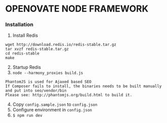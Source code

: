 # OPENOVATE NODE FRAMEWORK

### Installation

 1. Install Redis
 
```
wget http://download.redis.io/redis-stable.tar.gz
tar xvzf redis-stable.tar.gz
cd redis-stable
make
```

 2. Startup Redis
 3. `node --harmony_proxies build.js`

```
PhantomJS is used for Ajaxed based SEO
If Composer fails to install, the binaries needs to be built manually and put into seo/vendor/bin
Please see: http://phantomjs.org/build.html to build it.
```
 4. Copy `config.sample.json` to `config.json`
 5. Configure environment in `config.json`
 6. `$ npm run dev`